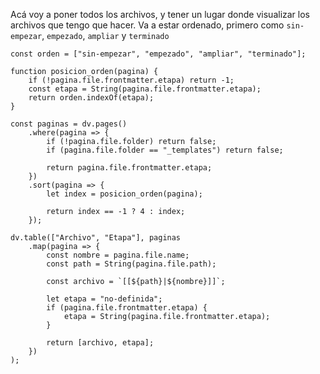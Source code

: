 Acá voy a poner todos los archivos, y tener un lugar donde visualizar los archivos que tengo que hacer. Va a estar ordenado, primero como `sin-empezar`, `empezado`, `ampliar` y `terminado`

```dataviewjs
const orden = ["sin-empezar", "empezado", "ampliar", "terminado"];

function posicion_orden(pagina) {
	if (!pagina.file.frontmatter.etapa) return -1;
	const etapa = String(pagina.file.frontmatter.etapa);
	return orden.indexOf(etapa);
}

const paginas = dv.pages()
	.where(pagina => {
		if (!pagina.file.folder) return false;
		if (pagina.file.folder == "_templates") return false;
	
		return pagina.file.frontmatter.etapa;
	})
	.sort(pagina => {
		let index = posicion_orden(pagina);

		return index == -1 ? 4 : index;
	});

dv.table(["Archivo", "Etapa"], paginas
	.map(pagina => {
		const nombre = pagina.file.name;
		const path = String(pagina.file.path);
	
		const archivo = `[[${path}|${nombre}]]`;
	
		let etapa = "no-definida";
		if (pagina.file.frontmatter.etapa) {
			etapa = String(pagina.file.frontmatter.etapa);
		}
	
		return [archivo, etapa];
	})
);
```
